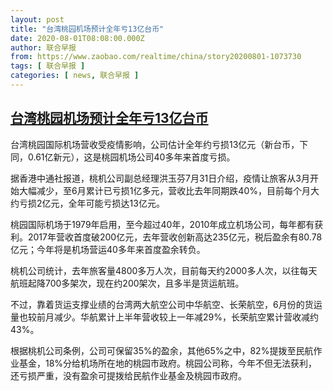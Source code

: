 ```yaml
---
layout: post
title: "台湾桃园机场预计全年亏13亿台币"
date: 2020-08-01T08:08:00.000Z
author: 联合早报
from: https://www.zaobao.com/realtime/china/story20200801-1073730
tags: [ 联合早报 ]
categories: [ news, 联合早报 ]
---
```

<!--1596269280000-->
[台湾桃园机场预计全年亏13亿台币](https://www.zaobao.com/realtime/china/story20200801-1073730)
------

<div>
<p>台湾桃园国际机场营收受疫情影响，公司估计全年约亏损13亿元（新台币，下同，0.61亿新元），这是桃园机场公司40多年来首度亏损。</p><p>据香港中通社报道，桃机公司副总经理洪玉芬7月31日介绍，疫情让旅客从3月开始大幅减少，至6月累计已亏损1亿多元，营收比去年同期跌40%，目前每个月大约亏损2亿元，全年可能亏损达13亿元。</p><p>桃园国际机场于1979年启用，至今超过40年，2010年成立机场公司，每年都有获利。2017年营收首度破200亿元，去年营收创新高达235亿元，税后盈余有80.78亿元；今年将是机场营运40多年来首度盈余转负。</p><section id="imu"><div id="dfp-ad-imu1-wrapper" class="dfp-tag-wrapper"><div id="dfp-ad-imu1" class="dfp-tag-wrapper"></div></div></section><p>桃机公司统计，去年旅客量4800多万人次，目前每天约2000多人次，以往每天航班起降700多架次，现在约200架次，且多半是货运航班。</p><p>不过，靠着货运支撑业绩的台湾两大航空公司中华航空、长荣航空，6月份的货运量也较前月减少。华航累计上半年营收较上一年减29%，长荣航空累计营收减约43%。</p><p>根据桃机公司条例，公司可保留35%的盈余，其他65%之中，82%提拨至民航作业基金，18%分给机场所在地的桃园市政府。桃园公司称，今年不但无法获利，还亏损严重，没有盈余可提拨给民航作业基金及桃园市政府。</p><div id="innity-in-post"></div><div id="dfp-ad-midarticlespecial-wrapper" class="dfp-tag-wrapper"><div id="dfp-ad-midarticlespecial" class="dfp-tag-wrapper"></div></div>
</div>
